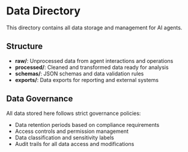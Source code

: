 # Data Directory

This directory contains all data storage and management for AI agents.

## Structure

- **raw/**: Unprocessed data from agent interactions and operations
- **processed/**: Cleaned and transformed data ready for analysis
- **schemas/**: JSON schemas and data validation rules
- **exports/**: Data exports for reporting and external systems

## Data Governance

All data stored here follows strict governance policies:
- Data retention periods based on compliance requirements
- Access controls and permission management
- Data classification and sensitivity labels
- Audit trails for all data access and modifications